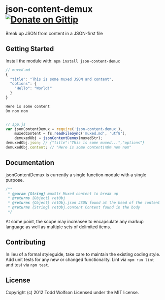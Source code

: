 # json-content-demux [![Donate on Gittip](http://badgr.co/gittip/twolfson.png)](https://www.gittip.com/twolfson/)

Break up JSON from content in a JSON-first file

## Getting Started
Install the module with: `npm install json-content-demux`

```javascript
// muxed.md
{
  "title": "This is some muxed JSON and content",
  "options": {
    "Hello": "World!"
  }
}

Here is some content
Om nom nom


// app.js
var jsonContentDemux = require('json-content-demux'),
    muxedContent = fs.readFileSync('muxed.md', 'utf8'),
    demuxedObj = jsonContentDemux(muxedStr);
demuxedObj.json; // {"title":"This is some muxed...","options"}
demuxedObj.content; // "Here is some content\nOm nom nom"
```

## Documentation
jsonContentDemux is currently a single function module with a single purpose.
```js
/**
 * @param {String} muxStr Muxed content to break up
 * @returns {Object} retObj
 * @returns {Object} retObj.json JSON found at the head of the content
 * @returns {String} retObj.content Content found in the body
 */
```

At some point, the scope may increasee to encapsulate any markup language as well as multiple sets of delimited items.

## Contributing
In lieu of a formal styleguide, take care to maintain the existing coding style. Add unit tests for any new or changed functionality. Lint via `npm run lint` and test via `npm test`.

## License
Copyright (c) 2012 Todd Wolfson
Licensed under the MIT license.
